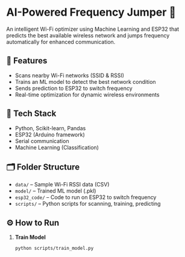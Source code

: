 # AI-Powered Frequency Jumper 🚀

An intelligent Wi-Fi optimizer using Machine Learning and ESP32 that predicts the best available wireless network and jumps frequency automatically for enhanced communication.

## 📌 Features
- Scans nearby Wi-Fi networks (SSID & RSSI)
- Trains an ML model to detect the best network condition
- Sends prediction to ESP32 to switch frequency
- Real-time optimization for dynamic wireless environments

## 🧠 Tech Stack
- Python, Scikit-learn, Pandas
- ESP32 (Arduino framework)
- Serial communication
- Machine Learning (Classification)

## 🗂️ Folder Structure
- `data/` – Sample Wi-Fi RSSI data (CSV)
- `model/` – Trained ML model (.pkl)
- `esp32_code/` – Code to run on ESP32 to switch frequency
- `scripts/` – Python scripts for scanning, training, predicting

## ⚙️ How to Run

1. **Train Model**
   ```bash
   python scripts/train_model.py
